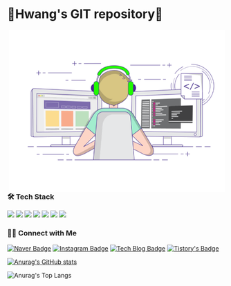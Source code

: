 <h1>👋Hwang's GIT repository👋</h1>


<img align="right" alt="GIF" src="https://raw.githubusercontent.com/devSouvik/devSouvik/master/gif3.gif" width="500"/>





<h3>🛠 Tech Stack</h3>

<img src="https://img.shields.io/badge/React-61DAFB?style=flat&logo=React&logoColor=white"/> <img src="https://img.shields.io/badge/Redux-764ABC?style=flat&logo=Redux&logoColor=white"/> <img src="https://img.shields.io/badge/Java-007396?style=flat&logo=Java&logoColor=white"/> <img src="https://img.shields.io/badge/JavaScript-F7DF1E?style=flat&logo=JavaScript&logoColor=white"/> <img src="https://img.shields.io/badge/Spring-6DB33F?style=flat&logo=Spring&logoColor=white"/> <img src="https://img.shields.io/badge/Spring Boot-6DB33F?style=flat&logo=Spring Boot&logoColor=white"/> <img src="https://img.shields.io/badge/MySql-4479A1?style=flat&logo=MySql&logoColor=white"/>

<h3> 🤝🏻 Connect with Me </h3>

[![Naver Badge](https://img.shields.io/badge/-dlsdndia@naver.com-03C75A?style=flat-roundedrectangle&logo=Naver&logoColor=white&link=mailto:dlsdndia@naver.com)](mailto:dlsdndia@naver.com)
[![Instagram Badge](https://img.shields.io/badge/-hwanginwoo_-E4405F?style=flat-roundedrectangle&logo=instagram&logoColor=white&link=https://www.instagram.com/hwanginwoo_/)](https://www.instagram.com/hwanginwoo_/)
[![Tech Blog Badge](https://img.shields.io/badge/-devBucks-white?style=flat-roundedrectangle&logo=Tistory&logoColor=white&link=https://dev-bucks.tistory.com/)](https://dev-bucks.tistory.com/)
[![Tistory's Badge](https://github-readme-tistory-card.vercel.app/api/badge?name=dev-bucks&theme=white)](https://dev-bucks.tistory.com/)


[![Anurag's GitHub stats](https://github-readme-stats.vercel.app/api?username=dlsdndia)](https://github.com/dlsdndia/github-readme-stats)

![Anurag's Top Langs](https://github-readme-stats.vercel.app/api/top-langs/?username=dlsdndia&theme=tokyonight&layout=compact)

